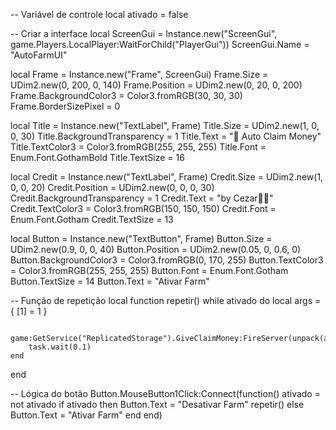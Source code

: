 -- Variável de controle
local ativado = false

-- Criar a interface
local ScreenGui = Instance.new("ScreenGui", game.Players.LocalPlayer:WaitForChild("PlayerGui"))
ScreenGui.Name = "AutoFarmUI"

local Frame = Instance.new("Frame", ScreenGui)
Frame.Size = UDim2.new(0, 200, 0, 140)
Frame.Position = UDim2.new(0, 20, 0, 200)
Frame.BackgroundColor3 = Color3.fromRGB(30, 30, 30)
Frame.BorderSizePixel = 0

local Title = Instance.new("TextLabel", Frame)
Title.Size = UDim2.new(1, 0, 0, 30)
Title.BackgroundTransparency = 1
Title.Text = "💸 Auto Claim Money"
Title.TextColor3 = Color3.fromRGB(255, 255, 255)
Title.Font = Enum.Font.GothamBold
Title.TextSize = 16

local Credit = Instance.new("TextLabel", Frame)
Credit.Size = UDim2.new(1, 0, 0, 20)
Credit.Position = UDim2.new(0, 0, 0, 30)
Credit.BackgroundTransparency = 1
Credit.Text = "by Cezar✌🏻"
Credit.TextColor3 = Color3.fromRGB(150, 150, 150)
Credit.Font = Enum.Font.Gotham
Credit.TextSize = 13

local Button = Instance.new("TextButton", Frame)
Button.Size = UDim2.new(0.9, 0, 0, 40)
Button.Position = UDim2.new(0.05, 0, 0.6, 0)
Button.BackgroundColor3 = Color3.fromRGB(0, 170, 255)
Button.TextColor3 = Color3.fromRGB(255, 255, 255)
Button.Font = Enum.Font.Gotham
Button.TextSize = 14
Button.Text = "Ativar Farm"

-- Função de repetição
local function repetir()
    while ativado do
        local args = {
            [1] = 1
        }

        game:GetService("ReplicatedStorage").GiveClaimMoney:FireServer(unpack(args))
        task.wait(0.1)
    end
end

-- Lógica do botão
Button.MouseButton1Click:Connect(function()
    ativado = not ativado
    if ativado then
        Button.Text = "Desativar Farm"
        repetir()
    else
        Button.Text = "Ativar Farm"
    end
end)
